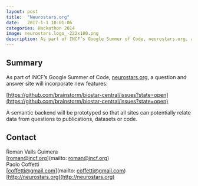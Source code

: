 ```yaml
---
layout: post
title:  "Neurostars.org"
date:   2017-1-1 10:01:06
categories: Hackathon 2014
image: neurostars.logo_-222x180.png
description: As part of INCF’s Google Summer of Code, neurostars.org, a question and answer site will incorporate new features.
---
```

## Summary
As part of INCF’s Google Summer of Code, [neurostars.org](neurostars.org), a question and answer site will incorporate new features:

[https://github.com/brainstorm/biostar-central/issues?state=open](https://github.com/brainstorm/biostar-central/issues?state=open)

A semantic backend will be prototyped so that all sites can potentially relate data from questions to publications, datasets or code.


## Contact
Roman Valls Guimera  
[roman@incf.org](mailto: roman@incf.org)  
Paolo Coffetti  
[coffetti@gmail.com](mailto: coffetti@gmail.com)  
[http://neurostars.org](http://neurostars.org)  
